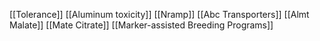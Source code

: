 [[Tolerance]]
[[Aluminum toxicity]]
[[Nramp]]
[[Abc Transporters]]
[[Almt Malate]]
[[Mate Citrate]]
[[Marker-assisted Breeding Programs]]
